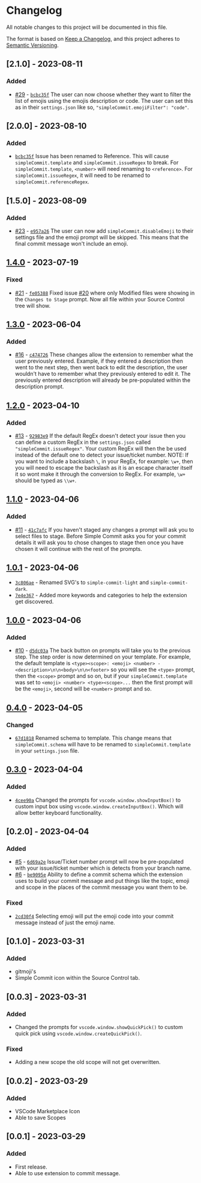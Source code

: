 # Changelog

All notable changes to this project will be documented in this file.

The format is based on [Keep a Changelog](https://keepachangelog.com/en/1.0.0/),
and this project adheres to [Semantic Versioning](https://semver.org/spec/v2.0.0.html).

## [2.1.0] - 2023-08-11

### Added

- [#29](https://github.com/fletch-r/simple-commit/pull/29) - [`bcbc35f`](https://github.com/fletch-r/simple-commit/commit/bcbc35f79236124d82b4997424bad0e60c7bfb35) The user can now choose whether they want to filter the list of emojis using the emojis description or code. The user can set this as in their `settings.json` like so, `"simpleCommit.emojiFilter": "code"`.

## [2.0.0] - 2023-08-10

### Added

- [`bcbc35f`](https://github.com/fletch-r/simple-commit/commit/bcbc35f79236124d82b4997424bad0e60c7bfb35) Issue has been renamed to Reference. This will cause `simpleCommit.template` and `simpleCommit.issueRegex` to break. For `simpleCommit.template`, `<number>` will need renaming to `<reference>`. For `simpleCommit.issueRegex`, it will need to be renamed to `simpleCommit.referenceRegex`.

## [1.5.0] - 2023-08-09

### Added

- [#23](https://github.com/fletch-r/simple-commit/pull/23) - [`e957a26`](https://github.com/fletch-r/simple-commit/pull/23/commits/e957a26b321bf3925b4e8f996e5c0a6abdd37518) The user can now add `simpleCommit.disableEmoji` to their settings file and the emoji prompt will be skipped. This means that the final commit message won't include an emoji.

## [1.4.0](https://github.com/fletch-r/simple-commit/releases/tag/v1.4.0) - 2023-07-19

### Fixed

- [#21](https://github.com/fletch-r/simple-commit/pull/21) - [`fe05388`](https://github.com/fletch-r/simple-commit/pull/17/commits/fe05388538123596facc0a1294b76d7414d56180) Fixed issue [#20](https://github.com/fletch-r/simple-commit/issues/20) where only Modified files were showing in the `Changes to Stage` prompt. Now all file within your Source Control tree will show.

## [1.3.0](https://github.com/fletch-r/simple-commit/releases/tag/v1.3.0) - 2023-06-04

### Added

- [#16](https://github.com/fletch-r/simple-commit/pull/17) - [`c474726`](https://github.com/fletch-r/simple-commit/pull/17/commits/c474726878654dba89da2dc6acba0b00e536aa0b) These changes allow the extension to remember what the user previously entered. Example, if they entered a description then went to the next step, then went back to edit the description, the user wouldn't have to remember what they previously entered to edit it. The previously entered description will already be pre-populated within the description prompt.

## [1.2.0](https://github.com/fletch-r/simple-commit/releases/tag/v1.2.0) - 2023-04-10

### Added

- [#13](https://github.com/fletch-r/simple-commit/pull/13) - [`92983e9`](https://github.com/fletch-r/simple-commit/pull/13/commits/92983e97f6b1372563320578286eb178f9b03d5f) If the default RegEx doesn't detect your issue then you can define a custom RegEx in the `settings.json` called `"simpleCommit.issueRegex"`. Your custom RegEx will then the be used instead of the default one to detect your issue/ticket number. NOTE: If you want to include a backslash `\`, in your RegEx, for example: `\w+`, then you will need to escape the backslash as it is an escape character itself it so wont make it through the conversion to RegEx. For example, `\w+` should be typed as `\\w+`.

## [1.1.0](https://github.com/fletch-r/simple-commit/releases/tag/v1.1.0) - 2023-04-06

### Added

- [#11](https://github.com/fletch-r/simple-commit/pull/12) - [`41c7afc`](https://github.com/fletch-r/simple-commit/pull/12/commits/41c7afcc2658494c8b456f39bf8e9daf6b8fff34) If you haven't staged any changes a prompt will ask you to select files to stage. Before Simple Commit asks you for your commit details it will ask you to chose changes to stage then once you have chosen it will continue with the rest of the prompts.


## [1.0.1](https://github.com/fletch-r/simple-commit/releases/tag/v1.0.1) - 2023-04-06

- [`3c806ae`](https://github.com/fletch-r/simple-commit/commit/3c806ae28136fbf2085782dbde1d5e7057bbfe27) - Renamed SVG's to `simple-commit-light` and `simple-commit-dark`.
- [`7e4e367`](https://github.com/fletch-r/simple-commit/commit/7e4e367f90e58c4a4a9a9cc69092fc7c10933971) - Added more keywords and categories to help the extension get discovered.

## [1.0.0](https://github.com/fletch-r/simple-commit/releases/tag/v1.0.0) - 2023-04-06

### Added

- [#10](https://github.com/fletch-r/simple-commit/commit/54f3315b8c28cdd7788a7d10c88b2e5cbd16d077) - [`d5dc03a`](https://github.com/fletch-r/simple-commit/commit/d5dc03a2e08fcb6501da63e24c78d6a5e0b91088) The back button on prompts will take you to the previous step. The step order is now determined on your template. For example, the default template is `<type><scope>: <emoji> <number> - <description>\n\n<body>\n\n<footer>` so you will see the `<type>` prompt, then the `<scope>` prompt and so on, but if your `simpleCommit.template` was set to `<emoji> <number> <type><scope>...` then the first prompt will be the `<emoji>`, second will be `<number>` prompt and so.

## [0.4.0](https://github.com/fletch-r/simple-commit/releases/tag/v0.4.0) - 2023-04-05

### Changed

- [`67d1818`](https://github.com/fletch-r/simple-commit/commit/67d18181269565ed4d5139cb7ba33c1207897e61) Renamed schema to template. This change means that `simpleCommit.schema` will have to be renamed to `simpleCommit.template` in your `settings.json` file.

## [0.3.0](https://github.com/fletch-r/simple-commit/releases/tag/v0.3.0) - 2023-04-04

### Added

- [`4cee90a`](https://github.com/fletch-r/simple-commit/commit/4cee90a1d621b0becd3b69869855c3b4fd8e6c29) Changed the prompts for `vscode.window.showInputBox()` to custom input box using `vscode.window.createInputBox()`. Which will allow better keyboard functionality.

## [0.2.0] - 2023-04-04

### Added

- [#5](https://github.com/fletch-r/simple-commit/pull/5) - [`6d69a2e`](https://github.com/fletch-r/simple-commit/pull/5/commits/6d69a2ea4bdf8d7abfecb21c1cef6aa138abc407) Issue/Ticket number prompt will now be pre-populated with your issue/ticket number which is detects from your branch name.
- [#6](https://github.com/fletch-r/simple-commit/pull/6) - [`be9095e`](https://github.com/fletch-r/simple-commit/pull/6/commits/be9095e8d5fb4c90ad606fcf0342eaac788ab131) Ability to define a commit schema which the extension uses to build your commit message and put things like the topic, emoji and scope in the places of the commit message you want them to be.

### Fixed

- [`2cd30f4`](https://github.com/fletch-r/simple-commit/commit/2cd30f47d40066bda67f7751963dcba87c12eb80) Selecting emoji will put the emoji code into your commit message instead of just the emoji name.

## [0.1.0] - 2023-03-31

### Added

- gitmoji's
- Simple Commit icon within the Source Control tab.

## [0.0.3] - 2023-03-31

### Added

- Changed the prompts for `vscode.window.showQuickPick()` to custom quick pick using `vscode.window.createQuickPick()`.

### Fixed

- Adding a new scope the old scope will not get overwritten.

## [0.0.2] - 2023-03-29

### Added

- VSCode Marketplace Icon
- Able to save Scopes

## [0.0.1] - 2023-03-29

### Added

- First release.
- Able to use extension to commit message.